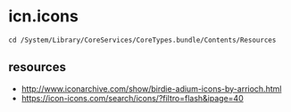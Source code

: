 # icn.icons

```shell
cd /System/Library/CoreServices/CoreTypes.bundle/Contents/Resources
```

## resources
- http://www.iconarchive.com/show/birdie-adium-icons-by-arrioch.html
- https://icon-icons.com/search/icons/?filtro=flash&ipage=40

